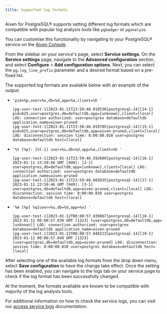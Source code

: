 ```yaml
---
title: Supported log formats
---
```


Aiven for PostgreSQL® supports setting different log formats which are
compatible with popular log analysis tools like `pgbadger` or
`pganalyze`.

You can customise this functionality by navigating to your PostgreSQL®
service on the [Aiven Console](https://console.aiven.io/).

From the sidebar on your service's page, select **Service settings**.
On the **Service settings** page, navigate to the **Advanced
configuration** section, and select **Configure** > **Add configuration
options**. Next, you can select the `pg.log_line_prefix` parameter and a
desired format based on a pre-fixed list.

The supported log formats are available below with an example of the
output:

-   `'pid=%p,user=%u,db=%d,app=%a,client=%h '`

    ```
    [pg-user-test-1]2023-01-11T23:58:46.010530[postgresql-14][14-1] pid=625,user=postgres,db=defaultdb,app=[unknown],client=[local] LOG: connection authorized: user=postgres database=defaultdb application_name=aiven-pruned
    [pg-user-test-1]2023-01-11T23:58:46.019705[postgresql-14][15-1] pid=625,user=postgres,db=defaultdb,app=aiven-pruned,client=[local] LOG: disconnection: session time: 0:00:00.010 user=postgres database=defaultdb host=[local]
    ```

-   `'%t [%p]: [%l-1] user=%u,db=%d,app=%a,client=%h '`

    ```
    [pg-user-test-1]2023-01-11T23:59:46.592609[postgresql-14][16-1] 2023-01-11 23:59:46 GMT [949]: [2-1] user=postgres,db=defaultdb,app=[unknown],client=[local] LOG: connection authorized: user=postgres database=defaultdb application_name=aiven-pruned
    [pg-user-test-1]2023-01-11T23:59:46.602035[postgresql-14][17-1] 2023-01-11 23:59:46 GMT [949]: [3-1] user=postgres,db=defaultdb,app=aiven-pruned,client=[local] LOG: disconnection: session time: 0:00:00.010 user=postgres database=defaultdb host=[local]
    ```

-   `'%m [%p] %q[user=%u,db=%d,app=%a] '`

    ```
    [pg-user-test-1]2023-01-12T00:00:57.839867[postgresql-14][18-1] 2023-01-12 00:00:57.839 GMT [1323] [user=postgres,db=defaultdb,app=[unknown]] LOG: connection authorized: user=postgres database=defaultdb application_name=aiven-pruned
    [pg-user-test-1]2023-01-12T00:00:57.849223[postgresql-14][19-1] 2023-01-12 00:00:57.849 GMT [1323] [user=postgres,db=defaultdb,app=aiven-pruned] LOG: disconnection: session time: 0:00:00.010 user=postgres database=defaultdb host=[local]
    ```

After selecting one of the available log formats from the drop down
menu, select **Save configuration** to have the change take effect. Once
the setting has been enabled, you can navigate to the logs tab on your
service page to check if the log format has been successfully changed.

At the moment, the formats available are known to be compatible with
majority of the log analysis tools.

For additional information on how to check the service logs, you can
visit our
[access service logs](/docs/platform/howto/access-service-logs) documentation.
